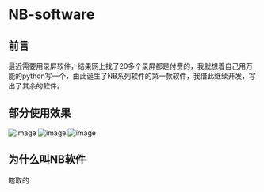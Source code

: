 # NB-software
## 前言
最近需要用录屏软件，结果网上找了20多个录屏都是付费的，我就想着自己用万能的python写一个，由此诞生了NB系列软件的第一款软件，我借此继续开发，写出了其余的软件。
## 部分使用效果
![image](https://github.com/NB-Group/NB-software/assets/121747915/6fb63b28-aeb3-4554-bdb0-46388ccaacc6)
![image](https://github.com/NB-Group/NB-software/assets/121747915/7ab12f64-73bc-4acd-aeeb-0ef592c9f5f6)
![image](https://github.com/NB-Group/NB-software/assets/121747915/93e7fdf9-efbd-4f55-b50e-bb6336f9699e)
## 为什么叫NB软件
瞎取的
